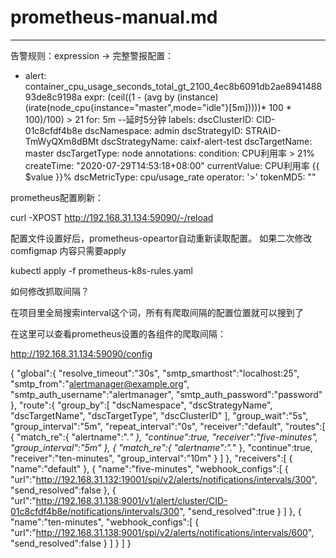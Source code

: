 # prometheus-manual.md
---
告警规则：expression ->
完整警报配置：
 - alert: container_cpu_usage_seconds_total_gt_2100_4ec8b6091db2ae894148893de8c9198a
        expr: (ceil((1 - (avg by (instance) (irate(node_cpu{instance="master",mode="idle"}[5m]))))* 100 * 100)/100) > 21
        for: 5m --延时5分钟
        labels:
          dscClusterID: CID-01c8cfdf4b8e
          dscNamespace: admin
          dscStrategyID: STRAID-TmWyQXm8dBMt
          dscStrategyName: caixf-alert-test
          dscTargetName: master
          dscTargetType: node
        annotations:
          condition: CPU利用率 > 21%
          createTime: "2020-07-29T14:53:18+08:00"
          currentValue: CPU利用率 {{ $value }}%
          dscMetricType: cpu/usage_rate
          operator: '>'
          tokenMD5: ""

prometheus配置刷新：

curl -XPOST http://192.168.31.134:59090/-/reload


配置文件设置好后，prometheus-opeartor自动重新读取配置。
如果二次修改comfigmap 内容只需要apply

kubectl apply -f prometheus-k8s-rules.yaml


如何修改抓取间隔？

在项目里全局搜索interval这个词，所有有爬取间隔的配置位置就可以搜到了

 

在这里可以查看prometheus设置的各组件的爬取间隔：

http://192.168.31.134:59090/config


{
    "global":{
        "resolve_timeout":"30s",
        "smtp_smarthost":"localhost:25",
        "smtp_from":"alertmanager@example.org",
        "smtp_auth_username":"alertmanager",
        "smtp_auth_password":"password"
    },
    "route":{
        "group_by":[
            "dscNamespace",
            "dscStrategyName",
            "dscTargetName",
            "dscTargetType",
            "dscClusterID"
        ],
        "group_wait":"5s",
        "group_interval":"5m",
        "repeat_interval":"0s",
        "receiver":"default",
        "routes":[
            {
                "match_re":{
                    "alertname":".*"
                },
                "continue":true,
                "receiver":"five-minutes",
                "group_interval":"5m"
            },
            {
                "match_re":{
                    "alertname":".*"
                },
                "continue":true,
                "receiver":"ten-minutes",
                "group_interval":"10m"
            }
        ]
    },
    "receivers":[
        {
            "name":"default"
        },
        {
            "name":"five-minutes",
            "webhook_configs":[
                {
                    "url":"http://192.168.31.132:19001/spi/v2/alerts/notifications/intervals/300",
                    "send_resolved":false
                },
                {
                    "url":"http://192.168.31.138:9001/v1/alert/cluster/CID-01c8cfdf4b8e/notifications/intervals/300",
                    "send_resolved":true
                }
            ]
        },
        {
            "name":"ten-minutes",
            "webhook_configs":[
                {
                    "url":"http://192.168.31.138:9001/spi/v2/alerts/notifications/intervals/600",
                    "send_resolved":false
                }
            ]
        }
    ]
}
